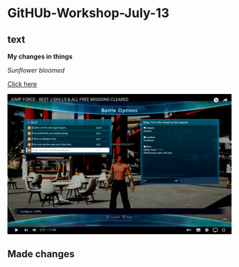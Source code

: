 # GitHUb-Workshop-July-13

## text

**My changes in things**

*Sunflower bloomed*

[Click here](https://www.linkedin.com/in/rifat-chowdhury-rc/)

![Picture](something.png)


## Made changes
